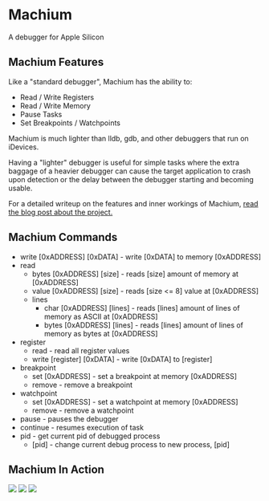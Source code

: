 # Machium
 A debugger for Apple Silicon

## Machium Features

Like a "standard debugger", Machium has the ability to:
- Read / Write Registers
- Read / Write Memory
- Pause Tasks
- Set Breakpoints / Watchpoints

Machium is much lighter than lldb, gdb, and other debuggers that run on iDevices.

Having a "lighter" debugger is useful for simple tasks where the extra baggage of a heavier debugger can cause the target application to crash upon detection or the delay between the debugger starting and becoming usable.

For a detailed writeup on the features and inner workings of Machium, [read the blog post about the project.](https://psychobird.github.io/Machium/Machium.html)

## Machium Commands

- write [0xADDRESS] [0xDATA] - write [0xDATA] to memory [0xADDRESS]
- read
    - bytes [0xADDRESS] [size] - reads [size] amount of memory at [0xADDRESS]
    - value [0xADDRESS] [size] - reads [size <= 8] value at [0xADDRESS]
    - lines
        - char [0xADDRESS] [lines] - reads [lines] amount of lines of memory as ASCII at [0xADDRESS]
        - bytes [0xADDRESS] [lines] - reads [lines] amount of lines of memory as bytes at [0xADDRESS]
- register
    - read - read all register values
    - write [register] [0xDATA] - write [0xDATA] to [register]
- breakpoint
    - set [0xADDRESS] - set a breakpoint at memory [0xADDRESS]
    - remove - remove a breakpoint
- watchpoint
    - set [0xADDRESS] - set a watchpoint at memory [0xADDRESS]
    - remove - remove a watchpoint
- pause - pauses the debugger
- continue - resumes execution of task
- pid - get current pid of debugged process
    - [pid] - change current debug process to new process, [pid]

## Machium In Action

![]("https://psychobird.github.io/Machium/Images/image1.png")
![]("https://psychobird.github.io/Machium/Images/image2.png")
![]("https://psychobird.github.io/Machium/Images/image3.png")
